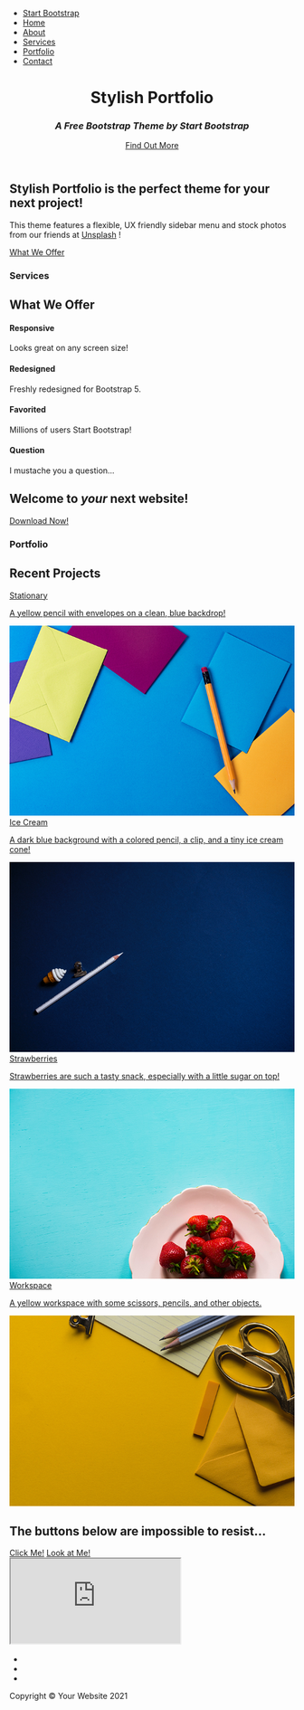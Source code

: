 
<head>
    <meta charset="utf-8" />
    <meta name="viewport" content="width=device-width, initial-scale=1, shrink-to-fit=no" />
    <meta name="description" content="" />
    <meta name="author" content="" />
    <title>Stylish Portfolio - Start Bootstrap Template</title>
    <!-- Favicon-->
    <link rel="icon" type="image/x-icon" href="assets/favicon.ico" />
    <!-- Font Awesome icons (free version)-->
    <script src="https://use.fontawesome.com/releases/v5.15.4/js/all.js" crossorigin="anonymous"></script>
    <!-- Simple line icons-->
    <link href="https://cdnjs.cloudflare.com/ajax/libs/simple-line-icons/2.5.5/css/simple-line-icons.min.css" rel="stylesheet" />
    <!-- Google fonts-->
    <link href="https://fonts.googleapis.com/css?family=Source+Sans+Pro:300,400,700,300italic,400italic,700italic" rel="stylesheet" type="text/css" />
    <!-- Core theme CSS (includes Bootstrap)-->
    <link href="css/styles.css" rel="stylesheet" />
</head>
<body id="page-top">
    <!-- Navigation-->
    <a class="menu-toggle rounded" href="#"><i class="fas fa-bars"></i></a>
    <nav id="sidebar-wrapper">
        <ul class="sidebar-nav">
            <li class="sidebar-brand"><a href="#page-top">Start Bootstrap</a></li>
            <li class="sidebar-nav-item"><a href="#page-top">Home</a></li>
            <li class="sidebar-nav-item"><a href="#about">About</a></li>
            <li class="sidebar-nav-item"><a href="#services">Services</a></li>
            <li class="sidebar-nav-item"><a href="#portfolio">Portfolio</a></li>
            <li class="sidebar-nav-item"><a href="#contact">Contact</a></li>
        </ul>
    </nav>
    <!-- Header-->
    <header class="masthead d-flex align-items-center">
        <div class="container px-4 px-lg-5 text-center">
            <h1 class="mb-1">Stylish Portfolio</h1>
            <h3 class="mb-5"><em>A Free Bootstrap Theme by Start Bootstrap</em></h3>
            <a class="btn btn-primary btn-xl" href="#about">Find Out More</a>
        </div>
    </header>
    <!-- About-->
    <section class="content-section bg-light" id="about">
        <div class="container px-4 px-lg-5 text-center">
            <div class="row gx-4 gx-lg-5 justify-content-center">
                <div class="col-lg-10">
                    <h2>Stylish Portfolio is the perfect theme for your next project!</h2>
                    <p class="lead mb-5">
                        This theme features a flexible, UX friendly sidebar menu and stock photos from our friends at
                        <a href="https://unsplash.com/">Unsplash</a>
                        !
                    </p>
                    <a class="btn btn-dark btn-xl" href="#services">What We Offer</a>
                </div>
            </div>
        </div>
    </section>
    <!-- Services-->
    <section class="content-section bg-primary text-white text-center" id="services">
        <div class="container px-4 px-lg-5">
            <div class="content-section-heading">
                <h3 class="text-secondary mb-0">Services</h3>
                <h2 class="mb-5">What We Offer</h2>
            </div>
            <div class="row gx-4 gx-lg-5">
                <div class="col-lg-3 col-md-6 mb-5 mb-lg-0">
                    <span class="service-icon rounded-circle mx-auto mb-3"><i class="icon-screen-smartphone"></i></span>
                    <h4><strong>Responsive</strong></h4>
                    <p class="text-faded mb-0">Looks great on any screen size!</p>
                </div>
                <div class="col-lg-3 col-md-6 mb-5 mb-lg-0">
                    <span class="service-icon rounded-circle mx-auto mb-3"><i class="icon-pencil"></i></span>
                    <h4><strong>Redesigned</strong></h4>
                    <p class="text-faded mb-0">Freshly redesigned for Bootstrap 5.</p>
                </div>
                <div class="col-lg-3 col-md-6 mb-5 mb-md-0">
                    <span class="service-icon rounded-circle mx-auto mb-3"><i class="icon-like"></i></span>
                    <h4><strong>Favorited</strong></h4>
                    <p class="text-faded mb-0">
                        Millions of users
                        <i class="fas fa-heart"></i>
                        Start Bootstrap!
                    </p>
                </div>
                <div class="col-lg-3 col-md-6">
                    <span class="service-icon rounded-circle mx-auto mb-3"><i class="icon-mustache"></i></span>
                    <h4><strong>Question</strong></h4>
                    <p class="text-faded mb-0">I mustache you a question...</p>
                </div>
            </div>
        </div>
    </section>
    <!-- Callout-->
    <section class="callout">
        <div class="container px-4 px-lg-5 text-center">
            <h2 class="mx-auto mb-5">
                Welcome to
                <em>your</em>
                next website!
            </h2>
            <a class="btn btn-primary btn-xl" href="https://startbootstrap.com/theme/stylish-portfolio/">Download Now!</a>
        </div>
    </section>
    <!-- Portfolio-->
    <section class="content-section" id="portfolio">
        <div class="container px-4 px-lg-5">
            <div class="content-section-heading text-center">
                <h3 class="text-secondary mb-0">Portfolio</h3>
                <h2 class="mb-5">Recent Projects</h2>
            </div>
            <div class="row gx-0">
                <div class="col-lg-6">
                    <a class="portfolio-item" href="#!">
                        <div class="caption">
                            <div class="caption-content">
                                <div class="h2">Stationary</div>
                                <p class="mb-0">A yellow pencil with envelopes on a clean, blue backdrop!</p>
                            </div>
                        </div>
                        <img class="img-fluid" src="assets/img/portfolio-1.jpg" alt="..." />
                    </a>
                </div>
                <div class="col-lg-6">
                    <a class="portfolio-item" href="#!">
                        <div class="caption">
                            <div class="caption-content">
                                <div class="h2">Ice Cream</div>
                                <p class="mb-0">A dark blue background with a colored pencil, a clip, and a tiny ice cream cone!</p>
                            </div>
                        </div>
                        <img class="img-fluid" src="assets/img/portfolio-2.jpg" alt="..." />
                    </a>
                </div>
                <div class="col-lg-6">
                    <a class="portfolio-item" href="#!">
                        <div class="caption">
                            <div class="caption-content">
                                <div class="h2">Strawberries</div>
                                <p class="mb-0">Strawberries are such a tasty snack, especially with a little sugar on top!</p>
                            </div>
                        </div>
                        <img class="img-fluid" src="assets/img/portfolio-3.jpg" alt="..." />
                    </a>
                </div>
                <div class="col-lg-6">
                    <a class="portfolio-item" href="#!">
                        <div class="caption">
                            <div class="caption-content">
                                <div class="h2">Workspace</div>
                                <p class="mb-0">A yellow workspace with some scissors, pencils, and other objects.</p>
                            </div>
                        </div>
                        <img class="img-fluid" src="assets/img/portfolio-4.jpg" alt="..." />
                    </a>
                </div>
            </div>
        </div>
    </section>
    <!-- Call to Action-->
    <section class="content-section bg-primary text-white">
        <div class="container px-4 px-lg-5 text-center">
            <h2 class="mb-4">The buttons below are impossible to resist...</h2>
            <a class="btn btn-xl btn-light me-4" href="#!">Click Me!</a>
            <a class="btn btn-xl btn-dark" href="#!">Look at Me!</a>
        </div>
    </section>
    <!-- Map-->
    <div class="map" id="contact">
        <iframe src="https://maps.google.com/maps?f=q&amp;source=s_q&amp;hl=en&amp;geocode=&amp;q=Twitter,+Inc.,+Market+Street,+San+Francisco,+CA&amp;aq=0&amp;oq=twitter&amp;sll=28.659344,-81.187888&amp;sspn=0.128789,0.264187&amp;ie=UTF8&amp;hq=Twitter,+Inc.,+Market+Street,+San+Francisco,+CA&amp;t=m&amp;z=15&amp;iwloc=A&amp;output=embed"></iframe>
        <br />
        <small><a href="https://maps.google.com/maps?f=q&amp;source=embed&amp;hl=en&amp;geocode=&amp;q=Twitter,+Inc.,+Market+Street,+San+Francisco,+CA&amp;aq=0&amp;oq=twitter&amp;sll=28.659344,-81.187888&amp;sspn=0.128789,0.264187&amp;ie=UTF8&amp;hq=Twitter,+Inc.,+Market+Street,+San+Francisco,+CA&amp;t=m&amp;z=15&amp;iwloc=A"></a></small>
    </div>
    <!-- Footer-->
    <footer class="footer text-center">
        <div class="container px-4 px-lg-5">
            <ul class="list-inline mb-5">
                <li class="list-inline-item">
                    <a class="social-link rounded-circle text-white mr-3" href="#!"><i class="icon-social-facebook"></i></a>
                </li>
                <li class="list-inline-item">
                    <a class="social-link rounded-circle text-white mr-3" href="#!"><i class="icon-social-twitter"></i></a>
                </li>
                <li class="list-inline-item">
                    <a class="social-link rounded-circle text-white" href="#!"><i class="icon-social-github"></i></a>
                </li>
            </ul>
            <p class="text-muted small mb-0">Copyright &copy; Your Website 2021</p>
        </div>
    </footer>
    <!-- Scroll to Top Button-->
    <a class="scroll-to-top rounded" href="#page-top"><i class="fas fa-angle-up"></i></a>
    <!-- Bootstrap core JS-->
    <script src="https://cdn.jsdelivr.net/npm/bootstrap@5.1.3/dist/js/bootstrap.bundle.min.js"></script>
    <!-- Core theme JS-->
    <script src="js/scripts.js"></script>
</body>


